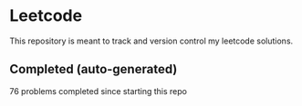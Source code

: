 # Leetcode

This repository is meant to track and version control my leetcode solutions.

## Completed (auto-generated)

76 problems completed since starting this repo
